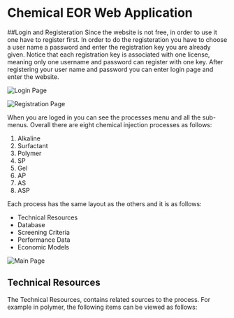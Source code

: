 # Chemical EOR Web Application


##Login and Registeration
Since the website is not free, in order to use it one have to register first. In order to do the registeration you have to choose a user name a password and enter the registration key you are already given. Notice that each registration key is associated with one license, meaning only one username and password can register with one key.  After registering your user name and password you can enter login page and enter the website. 



![Login Page](https://github.com/maederayati/Test/blob/master/login.jpg)


![Registration Page](https://github.com/maederayati/Test/blob/master/register.jpg)

When you are loged in you can see the processes menu and all the sub-menus. Overall there are eight chemical injection processes as follows:
1. Alkaline
2. Surfactant
3. Polymer
4. SP
5. Gel
6. AP
7. AS
8. ASP


Each process has  the same layout as the others and it is as follows:
* Technical Resources
* Database
* Screening Criteria
* Performance Data
* Economic Models


![Main Page](https://github.com/maederayati/Test/blob/master/main.jpg)




## Technical Resources

The Technical Resources,  contains related sources to the process. For example in polymer, the following items can be viewed as follows:




